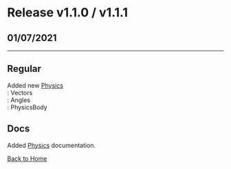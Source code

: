 <!-- # Release v0.0.5-alpha.2
## 25/06/2021
---
## Regular
Fixed main class logging issue of double square brackets. \
Added `Kill` function. \
Added `Countdown` function.

## Docs
Added Release Notes \
Redid [README.md](./README.md)

## Sandbox
Added `Dev` class \
: Readline interface \
: Question \
: Commands

## Dev
Updated ignore.shwi.sjs

---
[Back to Home](./README.md) -->

<!-- # Release v0.0.5-alpha.3
## 25/06/2021
---
## Regular
Added Generating Integer Array \
Added generating odd int array \
Added generating even int array \
Updated `index` to fix moving files into folders

## Docs
Created Countdown documentation

[Back to Home](./README.md) -->

<!-- # Release v0.0.5-beta.2
## 25/06/2021
---
## Regular
Fixed Tank set and get methods, previously they were being upper cased.

[Back to Home](https://github.com/Shwibi/shwi-js) -->

<!-- # Prototype v1.0.0

## 27/06/2021

---

## Prototype

Adding physics engine (light weight). \
Created Position and Angle classes, along with Physics and PhysicsBody. \
No docs yet. \
Unusable unless downloaded from github.

[Back to Home](https://github.com/Shwibi/shwi-js) -->

<!-- # Release v1.0.0

## 27/06/21

---

## Regular

Added Physics engine!! \
Added PhysicsBody. \
Added Position. \
Added Angle. \
Added physics functions: \
: Apply force on physics body. \
: Apply veloctiy (move continuously) on physics body. \
: Change vector positions, and change angles. \
: Convert angles. \
: Create multiple bodies in a physics engine plane. \
: Custom named bodies. \
: Resultant and componenets calculations.

## Docs

Added comment intellisense docs for physics.

## Dev

Uhh, something blah blah dev vroom vroom. TODO: Add gibberish here that makes it sound like I'm a smart developer, which I am not.

## Other stuff

RELEASED `v1.0.0`!!! -->

# Release v1.1.0 / v1.1.1

## 01/07/2021

---

## Regular

Added new [Physics](https://github.com/Shwibi/shwi-js/wiki/Physics) \
: Vectors \
: Angles \
: PhysicsBody

## Docs

Added [Physics](https://github.com/Shwibi/shwi-js/wiki/Physics) documentation.

[Back to Home](https://github.com/Shwibi/shwi-js)
